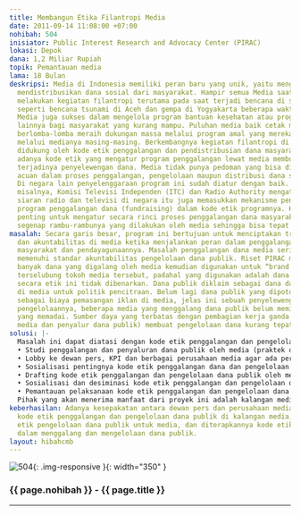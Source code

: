 ```yaml
---
title: Membangun Etika Filantropi Media
date: 2011-09-14 11:08:00 +07:00
nohibah: 504
inisiator: Public Interest Research and Advocacy Center (PIRAC)
lokasi: Depok
dana: 1,2 Miliar Rupiah
topik: Pemantauan media
lama: 18 Bulan
deskripsi: Media di Indonesia memiliki peran baru yang unik, yaitu menggalang dan
  mendistribusikan dana sosial dari masyarakat. Hampir semua Media saat ini beramai-ramai
  melakukan kegiatan filantropi terutama pada saat terjadi bencana di suatu daerah,
  seperti bencana tsunami di Aceh dan gempa di Yogyakarta beberapa waktu yang lalu.
  Media juga sukses dalam mengelola program bantuan kesehatan atau program penyantunan
  lainnya bagi masyarakat yang kurang mampu. Puluhan media baik cetak maupun elektronik
  berlomba-lomba meraih dukungan massa melalui program amal yang mereka publikasikan
  melalui medianya masing-masing. Berkembangnya kegiatan filantropi di media belum
  didukung oleh kode etik penggalangan dan pendistribusian dana masyarakat. Belum
  adanya kode etik yang mengatur program penggalangan lewat media membuka peluang
  terjadinya penyelewengan dana. Media tidak punya pedoman yang bisa digunakan sebagai
  acuan dalam proses penggalangan, pengelolaan maupun distribusi dana sosial tersebut.
  Di negara lain penyelenggaraan program ini sudah diatur dengan baik. Di Inggris
  misalnya, Komisi Televisi Independen (ITC) dan Radio Authority mengatur program
  siaran radio dan televisi di negara itu juga memasukkan mekanisme penyelenggaraan
  program penggalangan dana (fundraising) dalam kode etik programnya. Kode etik ini
  penting untuk mengatur secara rinci proses penggalangan dana masyarakat beserta
  segenap rambu-rambunya yang dilakukan oleh media sehingga bisa tepat guna dan akuntabel.
masalah: Secara garis besar, program ini bertujuan untuk menciptakan transparansi
  dan akuntabilitas di media ketika menjalankan peran dalam penggalangan sumbangan
  masyarakat dan pendayagunaannya. Masalah penggalangan dana media seringkali belum
  memenuhi standar akuntabilitas pengelolaan dana publik. Riset PIRAC menyebutkan
  banyak dana yang digalang oleh media kemudian digunakan untuk “brand image”/ kampanye
  terselubung tokoh media tersebut, padahal yang digunakan adalah dana publik. Jelas
  secara etik ini tidak dibenarkan. Dana publik diklaim sebagai dana dari yayasan
  di media untuk politik pencitraan. Belum lagi dana publik yang dipotong untuk digunakan
  sebagai biaya pemasangan iklan di media, jelas ini sebuah penyelewengan. Dari segi
  pengelolaannya, beberapa media yang menggalang dana publik belum memiliki kapasitas
  yang memadai. Sumber daya yang terbatas dengan pembagian kerja ganda (sebagai pekerja
  media dan penyalur dana publik) membuat pengelolaan dana kurang tepat guna.
solusi: |-
  Masalah ini dapat diatasi dengan kode etik penggalangan dan pengelolaan dana publik. Kode etik ini diharapkan dapat menjadi panduan standar penggalangan dan pengelolaan donasi publik oleh media. Karena itulah kode etik ini harus aplikatif. Untuk membuat kode etik yang aplikatif dan menjadi rujukan perusahaan media ada beberapa hal yang harus dilakukan yaitu:
  • Studi penggalangan dan penyaluran dana publik oleh media (praktek dan tantangan) untuk mengetahui masalah dan konflik kepentingan dalam praktek filantropi media.
  • Lobby ke dewan pers, KPI dan berbagai perusahaan media agar ada perhatian terhadap pentingnya kode etik penggalanggan dan pengelolaan dana publik oleh media.
  • Sosialisasi pentingnya kode etik penggalangan dana dan pengelolaan dana publik oleh media (seminar, diskusi, FGD).
  • Drafting kode etik penggalangan dan pengelolaan dana publik oleh media.
  • Sosialisasi dan desiminasi kode etik penggalangan dan pengelolaan dana publik oleh media.
  • Pemantauan pelaksanaan kode etik penggalangan dan pengelolaan dana publik oleh media.
  Pihak yang akan menerima manfaat dari proyek ini adalah kalangan media/perusahaan media, dewan pers, dan masyarakat luas/publik yang memberikan donasinya melalui media, karena media akan lebih transparan dan akuntabel dalam pengelolaan dana publik.
keberhasilan: Adanya kesepakatan antara dewan pers dan perusahaan media untuk membuat
  kode etik penggalangan dan pengelolaan dana publik di kalangan media, adanya kode
  etik pengelolaan dana publik untuk media, dan diterapkannya kode etik oleh media
  dalam menggalang dan mengelolaan dana publik.
layout: hibahcmb
---
```


![504](/static/img/hibahcmb/504.png){: .img-responsive }{: width="350" }

### {{ page.nohibah }} - {{ page.title }}

---
